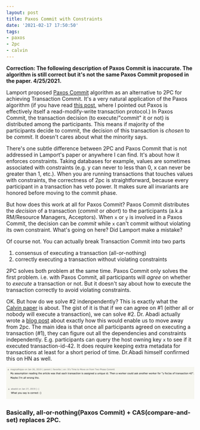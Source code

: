 ```yaml
---
layout: post
title: Paxos Commit with Constraints
date: '2021-02-17 17:50:50'
tags:
- paxos
- 2pc
- calvin
---
```


 **Correction: The following description of Paxos Commit is inaccurate. The algorithm is still correct but it's not the same Paxos Commit proposed in the paper. 4/25/2021.**

Lamport proposed [Paxos Commit](https://lamport.azurewebsites.net/video/consensus-on-transaction-commit.pdf) algorithm as an alternative to 2PC for achieving Transaction Commit. It's a very natural application of the Paxos algorithm (if you have read [this post](/understanding-paxos/), where I pointed out Paxos is effectively itself a read-modify-write transaction protocol.) In Paxos Commit, the transaction decision (to execute/"commit" it or not) is distributed among the participants. This means if majority of the participants decide to commit, the decision of this transaction is _chosen_ to be _commit_. It doesn't cares about what the minority says.

There's one subtle difference between 2PC and Paxos Commit that is not addressed in Lamport's paper or anywhere I can find. It's about how it enforces constraints. Taking databases for example, values are sometimes associated with constraints (e.g. y can never to less than 0, x can never be greater than 1, etc.). When you are running transactions that touches values with constraints, the correctness of 2pc is straightforward, because every participant in a transaction has veto power. It makes sure all invariants are honored before moving to the commit phase.

But how does this work at all for Paxos Commit? Paxos Commit distributes the _decision_ of a transaction (_commit_ or _abort_) to the participants (a.k.a RM/Resource Managers, Acceptors). When `x` or `y` is involved in a Paxos Commit, the decision can be _commit_ while `x` can't commit without violating its own constraint. What's going on here? Did Lamport make a mistake?

Of course not. You can actually break Transaction Commit into two parts

1. consensus of executing a transaction (all-or-nothing)
2. correctly executing a transaction without violating constraints

2PC solves both problem at the same time. Paxos Commit only solves the first problem. i.e. with Paxos Commit, all participants will _agree_ on whether to _execute_ a transaction or not. But it doesn't say about how to execute the transaction correctly to avoid violating constraints.

OK. But how do we solve #2 indenpendently? This is exactly what the [Calvin paper](http://cs.yale.edu/homes/thomson/publications/calvin-sigmod12.pdf) is about. The gist of it is that if we can agree on #1 (either all or nobody will execute a transaction), we can solve #2. Dr. Abadi actually wrote a [blog post](http://dbmsmusings.blogspot.com/2019/01/its-time-to-move-on-from-two-phase.html) about exactly how this would enable us to move away from 2pc. The main idea is that once all participants agreed on executing a transaction (#1), they can figure out all the dependencies and constraints independently. E.g. participants can query the host owning key `x` to see if it executed transaction-id-42. It does require keeping extra metadata for transactions at least for a short period of time. Dr.Abadi himself confirmed this on HN as well.

![](/assets/paxos-commit.png)

### Basically, all-or-nothing(Paxos Commit) + CAS(compare-and-set) replaces 2PC.
